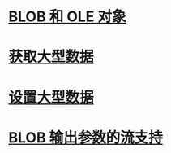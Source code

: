 # [BLOB 和 OLE 对象](blobs-and-ole-objects.md)
# [获取大型数据](getting-large-data.md)
# [设置大型数据](setting-large-data.md)
# [BLOB 输出参数的流支持](streaming-support-for-blob-output-parameters.md)
